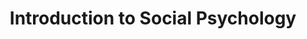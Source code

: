 ---
title: Introduction to Social Psychology
number: PSYCH 221
academic-home: other
pre-req: PSYCH 100
course-type: [Supporting, General Education]
description: Research and theory on topics including interpersonal attraction, aggression, helping, attitudes, attribution, cooperation, competition, and groups, from a psychological perspective.
bulletin-link: http://bulletins.psu.edu/undergrad/courses/P/PSYCH/221/200607SP
pathway-list: []
---